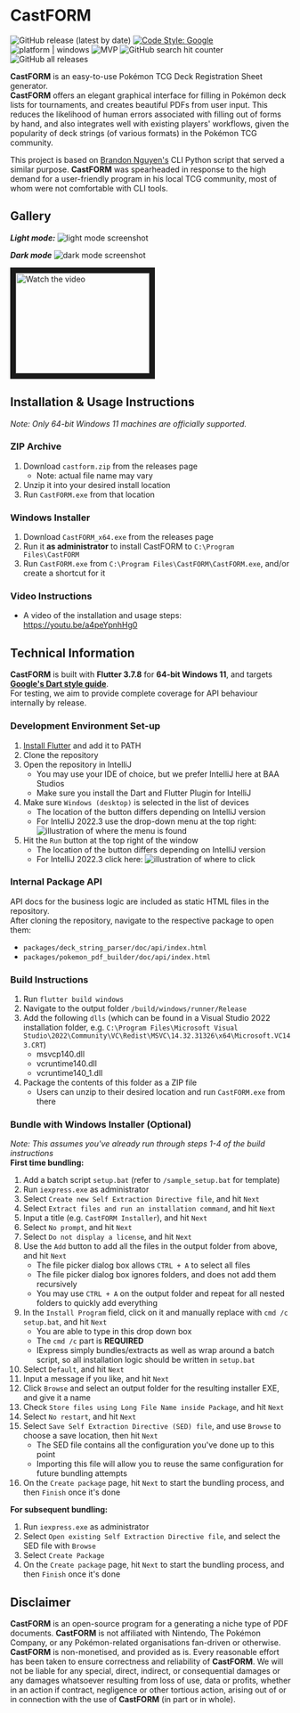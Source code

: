 # CastFORM
![GitHub release (latest by date)](https://img.shields.io/github/v/release/BAA-Studios/CastFORM?display_name=tag&label=latest%20version)
[![Code Style: Google](https://img.shields.io/badge/code%20style-google-blueviolet.svg)](https://dart.dev/guides/language/effective-dart/style)
![platform | windows](https://img.shields.io/badge/platform-windows-lightgrey)
![MVP](https://progress-bar.dev/100/?title=Minimum%20Viable%20Product)
![GitHub search hit counter](https://img.shields.io/github/search/BAA-Studios/CastFORM/goto?label=search%20counter)
![GitHub all releases](https://img.shields.io/github/downloads/BAA-Studios/CastFORM/total)

**CastFORM** is an easy-to-use Pokémon TCG Deck Registration Sheet generator.  
**CastFORM** offers an elegant graphical interface for filling in Pokémon deck lists for tournaments, and creates beautiful PDFs from user input. This reduces the likelihood of human errors associated with filling out of forms by hand, and also integrates well with existing players' workflows, given the popularity of deck strings (of various formats) in the Pokémon TCG community.

This project is based on [Brandon Nguyen's](https://github.com/Bratah123) CLI Python script that served a similar purpose. **CastFORM** was spearheaded in response to the high demand for a user-friendly program in his local TCG community, most of whom were not comfortable with CLI tools.

## Gallery

***Light mode:***
![light mode screenshot](https://user-images.githubusercontent.com/25145447/232040805-d48497e5-d709-487d-9646-342c0a441621.png)

***Dark mode***
![dark mode screenshot](https://user-images.githubusercontent.com/25145447/232040394-cb3da909-e51b-4736-9497-ee7be42641ce.png)

<a href="https://www.youtube.com/embed/a4peYpnhHg0" target="_blank">
 <img src="http://img.youtube.com/vi/a4peYpnhHg0/mqdefault.jpg" alt="Watch the video" width="240" height="180" border="10" />
</a>

## Installation & Usage Instructions
*Note: Only 64-bit Windows 11 machines are officially supported.*

### ZIP Archive
1. Download `castform.zip` from the releases page
   - Note: actual file name may vary
2. Unzip it into your desired install location
3. Run `CastFORM.exe` from that location

### Windows Installer
1. Download `CastFORM_x64.exe` from the releases page
2. Run it **as administrator** to install CastFORM to `C:\Program Files\CastFORM`
3. Run `CastFORM.exe` from `C:\Program Files\CastFORM\CastFORM.exe`, and/or create a shortcut for it

### Video Instructions
- A video of the installation and usage steps: https://youtu.be/a4peYpnhHg0

## Technical Information
**CastFORM** is built with **Flutter 3.7.8** for **64-bit Windows 11**, and targets [**Google's Dart style guide**](https://dart.dev/guides/language/effective-dart/style).  
For testing, we aim to provide complete coverage for API behaviour internally by release.

### Development Environment Set-up
1. [Install Flutter](https://docs.flutter.dev/get-started/install) and add it to PATH
2. Clone the repository
3. Open the repository in IntelliJ
    - You may use your IDE of choice, but we prefer IntelliJ here at BAA Studios
    - Make sure you install the Dart and Flutter Plugin for IntelliJ
4. Make sure `Windows (desktop)` is selected in the list of devices
   - The location of the button differs depending on IntelliJ version
   - For IntelliJ 2022.3 use the drop-down menu at the top right:
   ![illustration of where the menu is found](https://i.imgur.com/kqMsy3g.png)
5. Hit the `Run` button at the top right of the window
    - The location of the button differs depending on IntelliJ version
    - For IntelliJ 2022.3 click here:
    ![illustration of where to click](https://i.imgur.com/0FGpLNN.png)

### Internal Package API
API docs for the business logic are included as static HTML files in the repository.  
After cloning the repository, navigate to the respective package to open them:  
- `packages/deck_string_parser/doc/api/index.html`
- `packages/pokemon_pdf_builder/doc/api/index.html`

### Build Instructions
1. Run `flutter build windows`
2. Navigate to the output folder `/build/windows/runner/Release`
3. Add the following `dlls` (which can be found in a Visual Studio 2022 installation folder, e.g. `C:\Program Files\Microsoft Visual Studio\2022\Community\VC\Redist\MSVC\14.32.31326\x64\Microsoft.VC143.CRT`)
   - msvcp140.dll
   - vcruntime140.dll
   - vcruntime140_1.dll
4. Package the contents of this folder as a ZIP file
   - Users can unzip to their desired location and run `CastFORM.exe` from there

### Bundle with Windows Installer (Optional)
*Note: This assumes you've already run through steps 1-4 of the build instructions*  
**First time bundling:**  
1. Add a batch script `setup.bat` (refer to `/sample_setup.bat` for template)
2. Run `iexpress.exe` as administrator
3. Select `Create new Self Extraction Directive file`, and hit `Next`
4. Select `Extract files and run an installation command`, and hit `Next`
5. Input a title (e.g. `CastFORM Installer`), and hit `Next`
6. Select `No prompt`, and hit `Next`
7. Select `Do not display a license`, and hit `Next`
8. Use the `Add` button to add all the files in the output folder from above, and hit `Next`
   - The file picker dialog box allows `CTRL + A` to select all files
   - The file picker dialog box ignores folders, and does not add them recursively
   - You may use `CTRL + A` on the output folder and repeat for all nested folders to quickly add everything
9. In the `Install Program` field, click on it and manually replace with `cmd /c setup.bat`, and hit `Next`
   - You are able to type in this drop down box
   - The `cmd /c` part is **REQUIRED**
   - IExpress simply bundles/extracts as well as wrap around a batch script, so all installation logic should be written in `setup.bat`
10. Select `Default`, and hit `Next`
11. Input a message if you like, and hit `Next`
12. Click `Browse` and select an output folder for the resulting installer EXE, and give it a name
13. Check `Store files using Long File Name inside Package`, and hit `Next`
14. Select `No restart`, and hit `Next`
15. Select `Save Self Extraction Directive (SED) file`, and use `Browse` to choose a save location, then hit `Next`
    - The SED file contains all the configuration you've done up to this point
    - Importing this file will allow you to reuse the same configuration for future bundling attempts
16. On the `Create package` page, hit `Next` to start the bundling process, and then `Finish` once it's done

**For subsequent bundling:**
1. Run `iexpress.exe` as administrator
2. Select `Open existing Self Extraction Directive file`, and select the SED file with `Browse`
3. Select `Create Package`
4. On the `Create package` page, hit `Next` to start the bundling process, and then `Finish` once it's done 

## Disclaimer
**CastFORM** is an open-source program for a generating a niche type of PDF documents. **CastFORM** is not affiliated with Nintendo, The Pokémon Company, or any Pokémon-related organisations fan-driven or otherwise. **CastFORM** is non-monetised, and provided as is. Every reasonable effort has been taken to ensure correctness and reliability of **CastFORM**. We will not be liable for any special, direct, indirect, or consequential damages or any damages whatsoever resulting from loss of use, data or profits, whether in an action if contract, negligence or other tortious action, arising out of or in connection with the use of **CastFORM** (in part or in whole).
